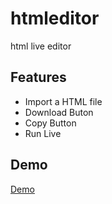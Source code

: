 # htmleditor
html live editor
## Features

- Import a HTML file 
- Download Buton
- Copy Button
- Run Live

## Demo
[Demo](https://freeuto.blogspot.com/)
